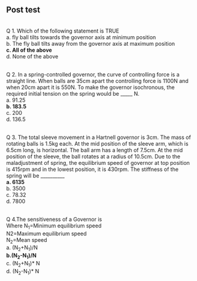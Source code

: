 ## Post test
<br>
Q 1. Which of the following statement is TRUE<br>
a. fly ball tilts towards the governor axis at minimum position<br>
b. The fly ball tilts away from the governor axis at maximum position<br>
<b>c. All of the above</b><br>
d. None of the above<br><br>

Q 2. In a spring-controlled governor, the curve of controlling force is a straight line. When balls are 35cm apart the controlling force is 1100N and when 20cm apart it is 550N. To make the governor isochronous, the required initial tension on the spring would be _____ N.<br>
a. 91.25<br>
<b>b. 183.5</b><br>
c. 200<br>
d. 136.5<br><br>

Q 3. The total sleeve movement in a Hartnell governor is 3cm. The mass of rotating balls is 1.5kg each. At the mid position of the sleeve arm, which is 6.5cm long, is horizontal. The ball arm has a length of 7.5cm. At the mid position of the sleeve, the ball rotates at a radius of 10.5cm. Due to the maladjustment of spring, the equilibrium speed of governor at top position is 415rpm and in the lowest position, it is 430rpm. The stiffness of the spring will be __________<br>
<b>a. 6135</b><br>
b. 3500<br>
c. 78.32<br>
d. 7800<br><br>

Q 4.The sensitiveness of a Governor is<br>
Where N<sub>1</sub>=Minimum equilibrium speed<br>
N2=Maximum equilibrium speed<br>
N<sub>2</sub>=Mean speed<br>
a. (N<sub>2</sub>+N<sub>1</sub>)/N<br>
<b>b.(N<sub>2</sub>-N<sub>1</sub>)/N</b><br>
c. (N<sub>2</sub>+N<sub>1</sub>)* N<br>
d. (N<sub>2</sub>-N<sub>1</sub>)* N<br><br>
